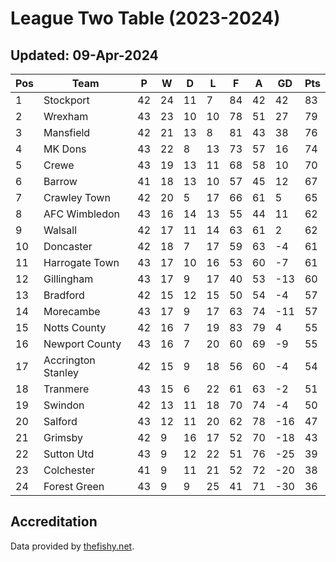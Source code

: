 # League Two Table (2023-2024)
## Updated: 09-Apr-2024

| Pos | Team | P | W | D | L | F | A | GD | Pts |
| --- | --- | --- | --- | --- | --- | --- | --- | --- | --- |
| 1 | Stockport | 42 | 24 | 11 | 7 | 84 | 42 | 42 | 83 |
| 2 | Wrexham | 43 | 23 | 10 | 10 | 78 | 51 | 27 | 79 |
| 3 | Mansfield | 42 | 21 | 13 | 8 | 81 | 43 | 38 | 76 |
| 4 | MK Dons | 43 | 22 | 8 | 13 | 73 | 57 | 16 | 74 |
| 5 | Crewe | 43 | 19 | 13 | 11 | 68 | 58 | 10 | 70 |
| 6 | Barrow | 41 | 18 | 13 | 10 | 57 | 45 | 12 | 67 |
| 7 | Crawley Town | 42 | 20 | 5 | 17 | 66 | 61 | 5 | 65 |
| 8 | AFC Wimbledon | 43 | 16 | 14 | 13 | 55 | 44 | 11 | 62 |
| 9 | Walsall | 42 | 17 | 11 | 14 | 63 | 61 | 2 | 62 |
| 10 | Doncaster | 42 | 18 | 7 | 17 | 59 | 63 | -4 | 61 |
| 11 | Harrogate Town | 43 | 17 | 10 | 16 | 53 | 60 | -7 | 61 |
| 12 | Gillingham | 43 | 17 | 9 | 17 | 40 | 53 | -13 | 60 |
| 13 | Bradford | 42 | 15 | 12 | 15 | 50 | 54 | -4 | 57 |
| 14 | Morecambe | 43 | 17 | 9 | 17 | 63 | 74 | -11 | 57 |
| 15 | Notts County | 42 | 16 | 7 | 19 | 83 | 79 | 4 | 55 |
| 16 | Newport County | 43 | 16 | 7 | 20 | 60 | 69 | -9 | 55 |
| 17 | Accrington Stanley | 42 | 15 | 9 | 18 | 56 | 60 | -4 | 54 |
| 18 | Tranmere | 43 | 15 | 6 | 22 | 61 | 63 | -2 | 51 |
| 19 | Swindon | 42 | 13 | 11 | 18 | 70 | 74 | -4 | 50 |
| 20 | Salford | 43 | 12 | 11 | 20 | 62 | 78 | -16 | 47 |
| 21 | Grimsby | 42 | 9 | 16 | 17 | 52 | 70 | -18 | 43 |
| 22 | Sutton Utd | 43 | 9 | 12 | 22 | 51 | 76 | -25 | 39 |
| 23 | Colchester | 41 | 9 | 11 | 21 | 52 | 72 | -20 | 38 |
| 24 | Forest Green | 43 | 9 | 9 | 25 | 41 | 71 | -30 | 36 |

## Accreditation 

Data provided by [thefishy.net](https://www.thefishy.net/).